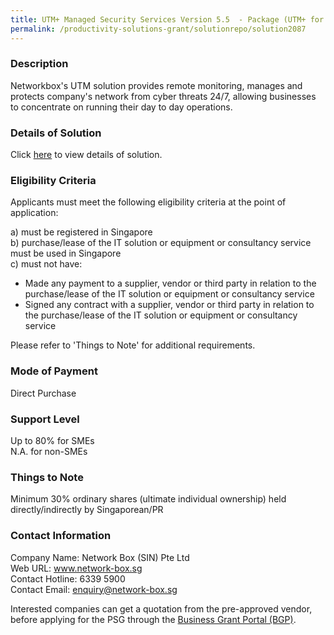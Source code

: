 ```yaml
---
title: UTM+ Managed Security Services Version 5.5  - Package (UTM+ for Max 80)
permalink: /productivity-solutions-grant/solutionrepo/solution2087
---
```


### Description

Networkbox's UTM solution provides remote monitoring, manages and protects company's network from cyber threats 24/7, allowing businesses to concentrate on running their day to day operations.

### Details of Solution

Click <a href='https://www.gobusiness.gov.sg/images/psg/DesensitisedNetworkBox(SIN)PackageAnnex3CRwef15April2021_Part_4.pdf' target='_blank' rel='noopener'>here</a> to view details of solution.

### Eligibility Criteria

Applicants must meet the following eligibility criteria at the point of application:

a) must be registered in Singapore <br>
b) purchase/lease of the IT solution or equipment or consultancy service must be used in Singapore <br>
c) must not have:
- Made any payment to a supplier, vendor or third party in relation to the purchase/lease of the IT solution or equipment or consultancy service
- Signed any contract with a supplier, vendor or third party in relation to the purchase/lease of the IT solution or equipment or consultancy service

Please refer to 'Things to Note' for additional requirements.

### Mode of Payment
Direct Purchase

### Support Level
Up to 80% for SMEs <br>
N.A. for non-SMEs

### Things to Note
Minimum 30% ordinary shares (ultimate individual ownership) held directly/indirectly by Singaporean/PR

### Contact Information
Company Name: Network Box (SIN) Pte Ltd<br>Web URL:  www.network-box.sg<br>Contact Hotline: 6339 5900<br>Contact Email: enquiry@network-box.sg

Interested companies can get a quotation from the pre-approved vendor, before applying for the PSG through the <a target='_blank' rel='noopener' href='https://www.businessgrants.gov.sg/'>Business Grant Portal (BGP)</a>.
